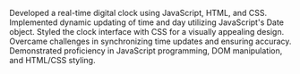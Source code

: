 Developed a real-time digital clock using JavaScript, HTML, and CSS.
Implemented dynamic updating of time and day utilizing JavaScript's Date object.
Styled the clock interface with CSS for a visually appealing design.
Overcame challenges in synchronizing time updates and ensuring accuracy.
Demonstrated proficiency in JavaScript programming, DOM manipulation, and HTML/CSS styling.
